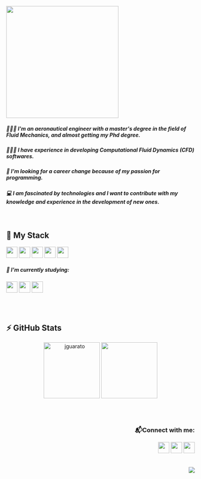 <p align="left">
  <img height=300 src="https://user-images.githubusercontent.com/82293939/169710356-b7342616-3533-4db3-a9bf-1d39218f17b9.png"/>
</p>

<h5 align="left"> 👩🏻‍🎓 I'm an aeronautical engineer with a master's degree in the field of Fluid Mechanics, and almost getting my Phd degree.</h5>
<h5 align="left"> 👩🏻‍💻 I have experience in developing Computational Fluid Dynamics (CFD) softwares.</h5>
<h5 align="left"> 🚀 I'm looking for a career change because of my passion for programming.</h5>
<h5 align="left"> 💻 I am fascinated by technologies and I want to contribute with my knowledge and experience in the development of new ones.</h5>

<br>

<h2> 🧰 My Stack </h3>
<p align="left">
  <code><img height=30 src="https://cdn.jsdelivr.net/gh/devicons/devicon/icons/c/c-original.svg"/></code>
  <code><img height=30 src="https://raw.githubusercontent.com/fortran-lang/fortran-lang.org/be10cecc096dac6a57b13fae65b4a6ffa6cc32dd/assets/img/fortran-logo.svg"/></code>
  <code><img height=30 src="https://cdn.jsdelivr.net/gh/devicons/devicon/icons/matlab/matlab-original.svg"/></code>
  <code><img height=30 src="https://cdn.jsdelivr.net/gh/devicons/devicon/icons/vscode/vscode-original.svg"/></code>
  <code><img height=30 src="https://cdn.jsdelivr.net/gh/devicons/devicon/icons/git/git-original.svg"/></code>
</p>

<h5 align="left">📖 I'm currently studying:</h5>
<p align="left">
  <code><img height=30 src="https://cdn.jsdelivr.net/gh/devicons/devicon/icons/javascript/javascript-original.svg"/></code>
  <code><img height=30 src="https://cdn.jsdelivr.net/gh/devicons/devicon/icons/html5/html5-original.svg"/></code>
  <code><img height=30 src="https://cdn.jsdelivr.net/gh/devicons/devicon/icons/css3/css3-original.svg"/></code>
  <!--<code><img height=30 src="https://cdn.jsdelivr.net/gh/devicons/devicon/icons/python/python-original.svg"/></code>-->
</p>

<br>
<br>

<h2>⚡ GitHub Stats </h3>
<p align="center">
  <img height="150em" src="https://github-readme-stats.vercel.app/api?username=jguarato&theme=default&title_color=4281F3&icon_color=4281F3&bg_color=eff1f3&show_icons=true" alt="jguarato"/>
  <img  height="150em"src="https://github-readme-stats.vercel.app/api/top-langs?username=jguarato&layout=compact&theme=default&title_color=4281F3&bg_color=eff1f3"/>
</p>

<br>
<br>

<div align="right">
  <h3>📬Connect with me:</h3>
  <a href="mailto:jessicags6@gmail.com" target="blank"><img src="https://cdn.jsdelivr.net/npm/simple-icons@3.0.1/icons/gmail.svg" height="30" width="30"/></a>
  <a href="https://codepen.io/jguarato" target="blank"><img src="https://cdn.jsdelivr.net/npm/simple-icons@3.0.1/icons/codepen.svg" height="30" width="30"/></a>
  <a href="https://www.linkedin.com/in/jguarato/" target="blank"><img src="https://cdn.jsdelivr.net/npm/simple-icons@3.0.1/icons/linkedin.svg" height="30" width="30"/></a>
</div>

<br>
<br>

<img align="right" src="https://komarev.com/ghpvc/?username=jguarato&color=4281F3">
